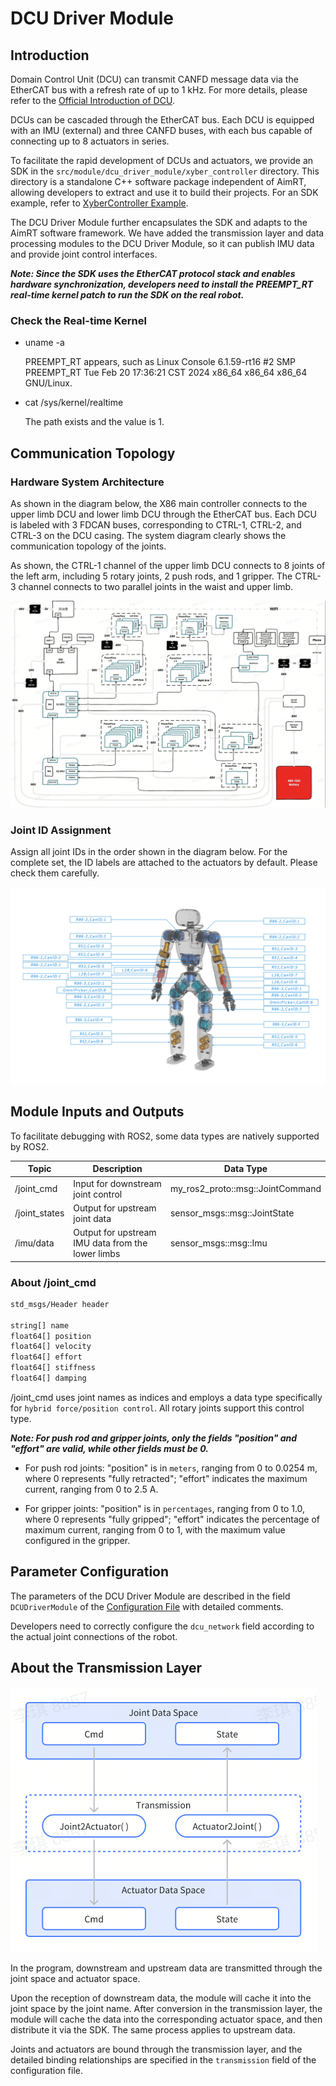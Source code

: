 # DCU Driver Module

## Introduction

Domain Control Unit (DCU) can transmit CANFD message data via the EtherCAT bus with a refresh rate of up to 1 kHz. For more details, please refer to the [Official Introduction of DCU](https://agibotmall.com/goods_detail/5?id=5&isShowTab=false).

DCUs can be cascaded through the EtherCAT bus. Each DCU is equipped with an IMU (external) and three CANFD buses, with each bus capable of connecting up to 8 actuators in series.

To facilitate the rapid development of DCUs and actuators, we provide an SDK in the `src/module/dcu_driver_module/xyber_controller` directory. This directory is a standalone C++ software package independent of AimRT, allowing developers to extract and use it to build their projects. For an SDK example, refer to [XyberController Example](/src/module/dcu_driver_module/xyber_controller/example/main.cpp).

The DCU Driver Module further encapsulates the SDK and adapts to the AimRT software framework. We have added the transmission layer and data processing modules to the DCU Driver Module, so it can publish IMU data and provide joint control interfaces.

***Note: Since the SDK uses the EtherCAT protocol stack and enables hardware synchronization, developers need to install the PREEMPT_RT real-time kernel patch to run the SDK on the real robot.***

### Check the Real-time Kernel

- uname -a

  PREEMPT_RT appears, such as Linux Console 6.1.59-rt16 #2 SMP PREEMPT_RT Tue Feb 20 17:36:21 CST 2024 x86_64 x86_64 x86_64 GNU/Linux.

- cat /sys/kernel/realtime

  The path exists and the value is 1.

## Communication Topology

### Hardware System Architecture

As shown in the diagram below, the X86 main controller connects to the upper limb DCU and lower limb DCU through the EtherCAT bus. Each DCU is labeled with 3 FDCAN buses, corresponding to CTRL-1, CTRL-2, and CTRL-3 on the DCU casing. The system diagram clearly shows the communication topology of the joints.

As shown, the CTRL-1 channel of the upper limb DCU connects to 8 joints of the left arm, including 5 rotary joints, 2 push rods, and 1 gripper. The CTRL-3 channel connects to two parallel joints in the waist and upper limb.

![hw_arch](hardware_arch.jpg "hw_arch")

### Joint ID Assignment

Assign all joint IDs in the order shown in the diagram below. For the complete set, the ID labels are attached to the actuators by default. Please check them carefully.

![id](x1_id.jpg "id")

## Module Inputs and Outputs

To facilitate debugging with ROS2, some data types are natively supported by ROS2.

| Topic                | Description                                         | Data Type                            |
| -------------------- | --------------------------------------------------- | ------------------------------------ |
| /joint_cmd           | Input for downstream joint control                  | my_ros2_proto::msg::JointCommand     |
| /joint_states        | Output for upstream joint data                      | sensor_msgs::msg::JointState         |
| /imu/data            | Output for upstream IMU data from the lower limbs   | sensor_msgs::msg::Imu                |

### About /joint_cmd

```bash
std_msgs/Header header

string[] name
float64[] position
float64[] velocity
float64[] effort
float64[] stiffness
float64[] damping
```

/joint_cmd uses joint names as indices and employs a data type specifically for `hybrid force/position control`. All rotary joints support this control type.

***Note: For push rod and gripper joints, only the fields "position" and "effort" are valid, while other fields must be 0.***

- For push rod joints: "position" is in `meters`, ranging from 0 to 0.0254 m, where 0 represents "fully retracted"; "effort" indicates the maximum current, ranging from 0 to 2.5 A.

- For gripper joints: "position" is in `percentages`, ranging from 0 to 1.0, where 0 represents "fully gripped"; "effort" indicates the percentage of maximum current, ranging from 0 to 1, with the maximum value configured in the gripper.

## Parameter Configuration

The parameters of the DCU Driver Module are described in the field `DCUDriverModule` of the [Configuration File](src/install/linux/bin/cfg/x1_cfg.yaml) with detailed comments.

Developers need to correctly configure the `dcu_network` field according to the actual joint connections of the robot.

## About the Transmission Layer

![trans](transmission.png "trans")

In the program, downstream and upstream data are transmitted through the joint space and actuator space.

Upon the reception of downstream data, the module will cache it into the joint space by the joint name. After conversion in the transmission layer, the module will cache the data into the corresponding actuator space, and then distribute it via the SDK. The same process applies to upstream data.

Joints and actuators are bound through the transmission layer, and the detailed binding relationships are specified in the `transmission` field of the configuration file.
